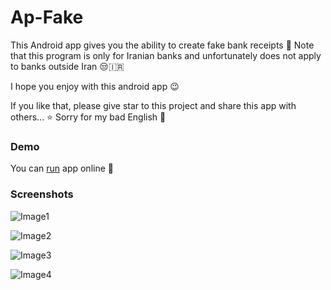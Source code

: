 # Ap-Fake

This Android app gives you the ability to create fake bank receipts 🧾
Note that this program is only for Iranian banks and unfortunately does not apply to banks outside Iran 😒🇮🇷

I hope you enjoy with this android app 😉

If you like that, please give star to this project and share this app with others... ⭐
Sorry for my bad English 🙏

### Demo

You can [run](https://appetize.io/app/vf3dttdx0jd593r7xg966cqpa4) app online 🤩

### Screenshots

![Image1](https://uupload.ir/files/kaz7_whatsapp_image_2021-01-19_at_4.21.31_pm.jpeg)

![Image2](<https://uupload.ir/files/n0a4_whatsapp_image_2021-01-19_at_4.21.31_pm_(1).jpeg>)

![Image3](<https://uupload.ir/files/nht1_whatsapp_image_2021-01-19_at_4.21.31_pm_(2).jpeg>)

![Image4](https://uupload.ir/files/2lfg_whatsapp_image_2021-01-19_at_4.22.06_pm.jpeg)
